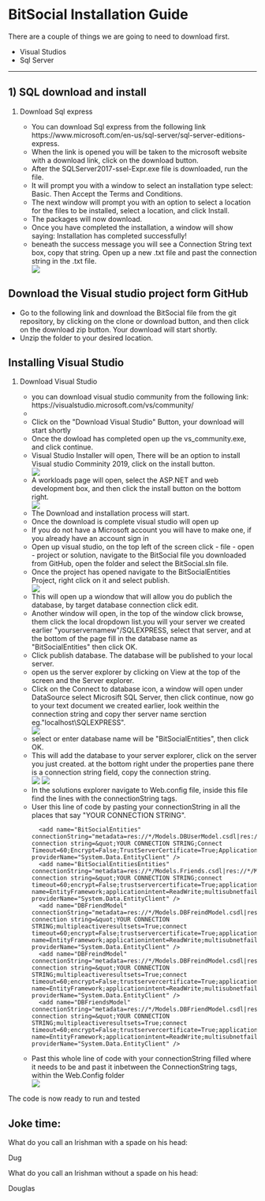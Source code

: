  
 <h1>BitSocial Installation Guide</h1>
<p>There are a couple of things we are going to need to download first.</p>
<ul>
<li>Visual Studios</li>
<li>Sql Server</li>
</ul>
<hr/>
<h2>1) SQL download and install</h2>
<ol>
<li>Download Sql express</li>
<ul>
<li>You can download Sql express from the following link https://www.microsoft.com/en-us/sql-server/sql-server-editions-express.</li>
<li>When the link is opened you will be taken to the microsoft website with a download link, click on the download button.</li>

<li>After the SQLServer2017-ssel-Expr.exe file is downloaded, run the file.</li>
<li> It will prompt you with a window to select an installation type select: Basic. Then Accept the Terms and Conditions.</li>
<li>The next window will prompt you with an option to select a location for the files to be installed, select a location, and click Install.</li>
<li>The packages will now download.</li>
<li>Once you have completed the installation, a window will show saying: Installation has completed successfully!</li>
<li>beneath the success message you will see a Connection String text box, copy that string. Open up a new .txt file and past the connection string in the .txt file.</li>
<img src="Images/connstring.PNG">
</ul>
</ol>
<h2>Download the Visual studio project form GitHub</h2>
<ul>
<li>Go to the following link and download the BitSocial file from the git repository, by clicking on the clone or download button,
 and then click on the download zip button. Your download will start shortly.
</li>
<li>Unzip the folder to your desired location.</li> 
</ul>
<h2>Installing Visual Studio</h2>
<ol>
<li>Download Visual Studio</li>
<ul>
<li>you can download visual studio community from the following link: https://visualstudio.microsoft.com/vs/community/<li/>
<li>Click on the "Download Visual Studio" Button, your download will start shortly</li>
<li>Once the dowload has completed open up the vs_community.exe, and click continue.</li>
<li>Visual Studio Installer will open, There will be an option to install Visual studio Comminity 2019, click on the install button.</li>
 <img src="Images/web.PNG">
<li>A workloads page will open, select the ASP.NET and web development box, and then click the install button on the bottom right.</li>
 <img src="Images/connstring.PNG">
<li>The Download and installation process will start.</li>
<li>Once the download is complete visual studio will open up</li>
<li> If you do not have a Microsoft account you will have to make one, if you already have an account sign in</li>
<li>Open up visual studio, on the top left of the screen click - file - open - project or solution, navigate to the BitSocial file you downloaded from GitHub, open the folder and select the BitSocial.sln file.</li>
<li>Once the project has opened navigate to the BitSocialEntities Project, right click on it and select publish.</li>
 <img src="Images/bit.PNG">
<li>This will open up a wiondow that will allow you do publich the database, by target database connection click edit.</li>
<li> Another window will open, in the top of the window click browse, them click the local dropdown list.you will your server we created earlier "yourservernamew"/SQLEXPRESS, select that server, and at the bottom of the page fill in the database name as "BitSocialEntities" then click OK.</li>
<li>Click publish database. The database will be published to your local server.</li>
<li>open us the server explorer by clicking on  View at the top of the screen and the Server explorer.</li>
<li>Click on the Connect to database icon, a window will open under DataSource select Microsift SQL Server, then click continue, now go to your text document we created earlier, look weithin the connection string and copy ther server name serction eg."localhost\SQLEXPRESS".</li>
 <img src="Images/DTB.PNG">
<li> select or enter database name will be "BitSocialEntities", then click OK.</li>
<li>This will add the database to your server explorer, click on the server you just created. at the bottom right under the properties pane there is a connection string field, copy the connection string.</li>
 <img src="Images/srv.PNG">
 <img src="Images/conn.PNG">
<li>In the solutions explorer navigate to Web.config file, inside this file find the lines with the connectionString tags.</li>
<li>User this line of code by pasting your connectionString in all the places that say "YOUR CONNECTION STRING".</li>

  ```
    <add name="BitSocialEntities" connectionString="metadata=res://*/Models.DBUserModel.csdl|res://*/Models.DBUserModel.ssdl|res://*/Models.DBUserModel.msl;provider=System.Data.SqlClient;provider connection string=&quot;YOUR CONNECTION STRING;Connect Timeout=60;Encrypt=False;TrustServerCertificate=True;ApplicationIntent=ReadWrite;MultiSubnetFailover=False;App=EntityFramework&quot;" providerName="System.Data.EntityClient" />
    <add name="BitSocialEntitiesEntities" connectionString="metadata=res://*/Models.Friends.csdl|res://*/Models.Friends.ssdl|res://*/Models.Friends.msl;provider=System.Data.SqlClient;provider connection string=&quot;YOUR CONNECTION STRING;connect timeout=60;encrypt=False;trustservercertificate=True;application name=EntityFramework;applicationintent=ReadWrite;multisubnetfailover=False;MultipleActiveResultSets=True&quot;" providerName="System.Data.EntityClient" />
    <add name="DBFriendModel" connectionString="metadata=res://*/Models.DBFreindModel.csdl|res://*/Models.DBFreindModel.ssdl|res://*/Models.DBFreindModel.msl;provider=System.Data.SqlClient;provider connection string=&quot;YOUR CONNECTION STRING;multipleactiveresultsets=True;connect timeout=60;encrypt=False;trustservercertificate=True;application name=EntityFramework;applicationintent=ReadWrite;multisubnetfailover=False&quot;" providerName="System.Data.EntityClient" />
    <add name="DBFreindModel" connectionString="metadata=res://*/Models.DBFreindModel.csdl|res://*/Models.DBFreindModel.ssdl|res://*/Models.DBFreindModel.msl;provider=System.Data.SqlClient;provider connection string=&quot;YOUR CONNECTION STRING;multipleactiveresultsets=True;connect timeout=60;encrypt=False;trustservercertificate=True;application name=EntityFramework;applicationintent=ReadWrite;multisubnetfailover=False&quot;" providerName="System.Data.EntityClient" />
    <add name="DBFriendsModel" connectionString="metadata=res://*/Models.DBFriendModel.csdl|res://*/Models.DBFriendModel.ssdl|res://*/Models.DBFriendModel.msl;provider=System.Data.SqlClient;provider connection string=&quot;YOUR CONNECTION STRING;multipleactiveresultsets=True;connect timeout=60;encrypt=False;trustservercertificate=True;application name=EntityFramework;applicationintent=ReadWrite;multisubnetfailover=False&quot;" providerName="System.Data.EntityClient" />
  ```
<li>Past this whole line of code with your connectionString filled where it needs to be and past it inbetween the ConnectionString tags, within the Web.Config folder</li>
<img src="Images/conns.PNG">
</ul>
</ol>

<p>The code is now ready to run and tested</p>

<h2>Joke time:</h2>
<p>What do you call an Irishman with a spade on his head: </p>
<p> Dug</p>
<p>What do you call an Irishman without a spade on his head: </p>
<p> Douglas</p>

